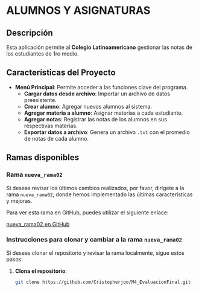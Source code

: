 # ALUMNOS Y ASIGNATURAS

## Descripción

Esta aplicación permite al **Colegio Latinoamericano** gestionar las notas de los estudiantes de 1ro medio.  

## Características del Proyecto

- **Menú Principal**: Permite acceder a las funciones clave del programa.
  - **Cargar datos desde archivo**: Importar un archivo de datos preexistente.
  - **Crear alumno**: Agregar nuevos alumnos al sistema.
  - **Agregar materia a alumno**: Asignar materias a cada estudiante.
  - **Agregar notas**: Registrar las notas de los alumnos en sus respectivas materias.
  - **Exportar datos a archivo**: Genera un archivo `.txt` con el promedio de notas de cada alumno.

## Ramas disponibles

### Rama `nueva_rama02`
Si deseas revisar los últimos cambios realizados, por favor, dirígete a la rama `nueva_rama02`, donde hemos implementado las últimas características y mejoras.

Para ver esta rama en GitHub, puedes utilizar el siguiente enlace:

[nueva_rama02 en GitHub](https://github.com/Cristopherjoo/M4_EvaluacionFinal/tree/nueva_rama02)

### Instrucciones para clonar y cambiar a la rama `nueva_rama02`

Si deseas clonar el repositorio y revisar la rama localmente, sigue estos pasos:

1. **Clona el repositorio**:

   ```bash
   git clone https://github.com/Cristopherjoo/M4_EvaluacionFinal.git



